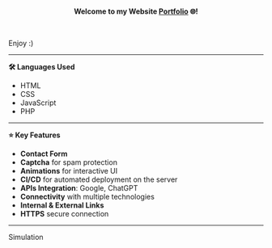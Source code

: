 <br>
<p align="center">
  <b>Welcome to my Website <a href="https://stylianosvogiatzis.eu/">Portfolio</a> 🌐!</b>
</p>
<br>

Enjoy :) 

---

<b> 🛠 Languages Used </b>
- HTML  
- CSS  
- JavaScript  
- PHP  

---

<b>⭐ Key Features </b>
- **Contact Form**  
- **Captcha** for spam protection  
- **Animations** for interactive UI  
- **CI/CD** for automated deployment on the server  
- **APIs Integration**: Google, ChatGPT  
- **Connectivity** with multiple technologies  
- **Internal & External Links**  
- **HTTPS** secure connection  

---

Simulation
